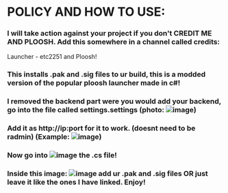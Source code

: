 # POLICY AND HOW TO USE:
### I will take action against your project if you don't CREDIT ME AND PLOOSH. Add this somewhere in a channel called credits:
Launcher - etc2251 and Ploosh!
### This installs .pak and .sig files to ur build, this is a modded version of the popular ploosh launcher made in c#!
### I removed the backend part were you would add your backend, go into the file called settings.settings (photo: ![image](https://github.com/user-attachments/assets/69af4350-c6b7-4553-ba43-512bddeadfd3))
### Add it as http://ip:port for it to work. (doesnt need to be radmin) (Example: ![image](https://github.com/user-attachments/assets/a15d1e43-6764-4a6a-a610-5ffd2888f0cc))
### Now go into ![image](https://github.com/user-attachments/assets/8ba57133-9889-4a77-904c-168305ed7334) the .cs file! 
### Inside this image: ![image](https://github.com/user-attachments/assets/60191653-002c-4da1-9473-c279dfaa566d) add ur .pak and .sig files OR just leave it like the ones I have linked. Enjoy!
